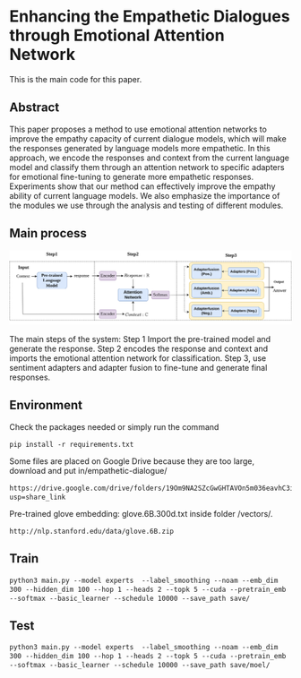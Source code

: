 # Enhancing the Empathetic Dialogues through Emotional Attention Network

This is the main code for this paper.
## Abstract

This paper proposes a method to use emotional attention networks to improve the empathy capacity of current dialogue models, which will make the responses generated by language models more empathetic. In this approach, we encode the responses and context from the current language model and classify them through an attention network to specific adapters for emotional fine-tuning to generate more empathetic responses. Experiments show that our method can effectively improve the empathy ability of current language models. We also emphasize the importance of the modules we use through the analysis and testing of different modules.

## Main process
![](https://github.com/huibaisedeshijie/Enhancing-the-Empathetic-Dialogues-through-Emotional-Attention-Network/blob/main/1-main-stream(simple).drawio%20(1).png)

The main steps of the system: Step 1 Import the pre-trained model and generate the response. Step 2 encodes the response and context and imports the emotional attention network for classification. Step 3, use sentiment adapters and adapter fusion to fine-tune and generate final responses.

## Environment
Check the packages needed or simply run the command
```
pip install -r requirements.txt
```
Some files are placed on Google Drive because they are too large, download and put in/empathetic-dialogue/
```
https://drive.google.com/drive/folders/19Om9NA2SZcGwGHTAVOn5m036eavhC3i4?usp=share_link
```

Pre-trained glove embedding: glove.6B.300d.txt inside folder /vectors/.
```
http://nlp.stanford.edu/data/glove.6B.zip
```
## Train 
```
python3 main.py --model experts  --label_smoothing --noam --emb_dim 300 --hidden_dim 100 --hop 1 --heads 2 --topk 5 --cuda --pretrain_emb --softmax --basic_learner --schedule 10000 --save_path save/
```
## Test
```
python3 main.py --model experts  --label_smoothing --noam --emb_dim 300 --hidden_dim 100 --hop 1 --heads 2 --topk 5 --cuda --pretrain_emb --softmax --basic_learner --schedule 10000 --save_path save/moel/
```
